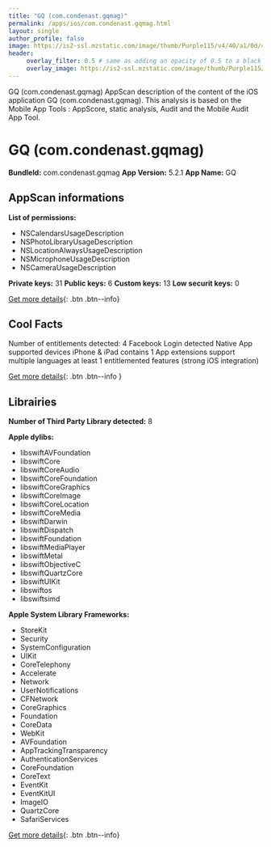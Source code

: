 ```yaml
---
title: "GQ (com.condenast.gqmag)"
permalink: /apps/ios/com.condenast.gqmag.html
layout: single
author_profile: false
image: https://is2-ssl.mzstatic.com/image/thumb/Purple115/v4/40/a1/0d/40a10d16-3ea5-478d-1b08-b36995ad5b87/AppIcon-0-0-1x_U007emarketing-0-0-0-7-0-0-sRGB-0-0-0-GLES2_U002c0-512MB-85-220-0-0.png/512x512bb.jpg
header: 
     overlay_filter: 0.5 # same as adding an opacity of 0.5 to a black background
     overlay_image: https://is2-ssl.mzstatic.com/image/thumb/Purple115/v4/40/a1/0d/40a10d16-3ea5-478d-1b08-b36995ad5b87/AppIcon-0-0-1x_U007emarketing-0-0-0-7-0-0-sRGB-0-0-0-GLES2_U002c0-512MB-85-220-0-0.png/512x512bb.jpg
---
```

GQ (com.condenast.gqmag) AppScan description of the content of the iOS application GQ (com.condenast.gqmag). This analysis is based on the Mobile App Tools : AppScore, static analysis, Audit and the Mobile Audit App Tool.

# GQ (com.condenast.gqmag)

**BundleId:** com.condenast.gqmag
**App Version:** 5.2.1
**App Name:** GQ


## AppScan informations 

**List of permissions:** 
- NSCalendarsUsageDescription
- NSPhotoLibraryUsageDescription
- NSLocationAlwaysUsageDescription
- NSMicrophoneUsageDescription
- NSCameraUsageDescription
  
  
**Private keys:** 31
**Public keys:** 6
**Custom keys:** 13
**Low securit keys:** 0
  
[Get more details](/pricing.html){: .btn .btn--info}

## Cool Facts

Number of entitlements detected: 4
Facebook Login detected
Native App
supported devices iPhone & iPad
contains 1 App extensions
support multiple languages
at least 1 entitlemented features (strong iOS integration)
  
[Get more details](/pricing.html){: .btn .btn--info }

## Librairies 
**Number of Third Party Library detected:** 8


**Apple dylibs:**
- libswiftAVFoundation
- libswiftCore
- libswiftCoreAudio
- libswiftCoreFoundation
- libswiftCoreGraphics
- libswiftCoreImage
- libswiftCoreLocation
- libswiftCoreMedia
- libswiftDarwin
- libswiftDispatch
- libswiftFoundation
- libswiftMediaPlayer
- libswiftMetal
- libswiftObjectiveC
- libswiftQuartzCore
- libswiftUIKit
- libswiftos
- libswiftsimd


**Apple System Library Frameworks:**
- StoreKit
- Security
- SystemConfiguration
- UIKit
- CoreTelephony
- Accelerate
- Network
- UserNotifications
- CFNetwork
- CoreGraphics
- Foundation
- CoreData
- WebKit
- AVFoundation
- AppTrackingTransparency
- AuthenticationServices
- CoreFoundation
- CoreText
- EventKit
- EventKitUI
- ImageIO
- QuartzCore
- SafariServices


  
[Get more details](/pricing.html){: .btn .btn--info}

